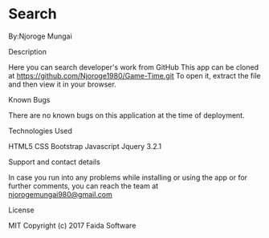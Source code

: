 # Search

By:Njoroge Mungai

Description

Here you can search  developer's work from GitHub
This app can be cloned at    https://github.com/Njoroge1980/Game-Time.git   To open it, extract the file and then view it in your browser.

Known Bugs

There are no known bugs on this application at the time of deployment.

Technologies Used

HTML5
CSS
Bootstrap
Javascript
Jquery 3.2.1

Support and contact details

In case you run into any problems while installing or using the app or for further comments, you can reach the team at
njorogemungai980@gmail.com

License

MIT Copyright (c) 2017 Faida Software
